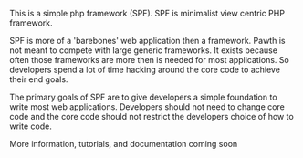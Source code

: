 This is a simple php framework (SPF). SPF is minimalist view centric PHP framework.


SPF is more of a 'barebones' web application then a framework. Pawth is not meant to compete with large 
generic frameworks. It exists because often those frameworks are more then is needed for most applications. 
So developers spend a lot of time hacking around the core code to achieve their end goals.

The primary goals of SPF are to give developers a simple foundation to write most web applications. 
Developers should not need to change core code and the core code should not restrict the developers choice of how to
write code.



More information, tutorials, and documentation coming soon
